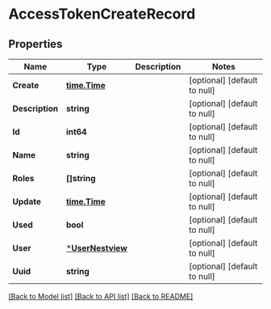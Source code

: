 # AccessTokenCreateRecord

## Properties
Name | Type | Description | Notes
------------ | ------------- | ------------- | -------------
**Create** | [**time.Time**](time.Time.md) |  | [optional] [default to null]
**Description** | **string** |  | [optional] [default to null]
**Id** | **int64** |  | [optional] [default to null]
**Name** | **string** |  | [optional] [default to null]
**Roles** | **[]string** |  | [optional] [default to null]
**Update** | [**time.Time**](time.Time.md) |  | [optional] [default to null]
**Used** | **bool** |  | [optional] [default to null]
**User** | [***UserNestview**](User_Nestview.md) |  | [optional] [default to null]
**Uuid** | **string** |  | [optional] [default to null]

[[Back to Model list]](../README.md#documentation-for-models) [[Back to API list]](../README.md#documentation-for-api-endpoints) [[Back to README]](../README.md)


